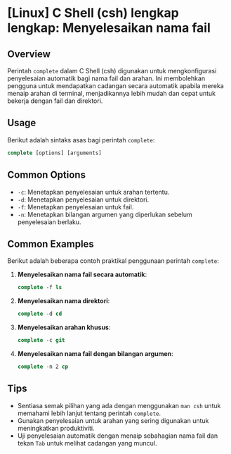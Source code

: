 # [Linux] C Shell (csh) lengkap lengkap: Menyelesaikan nama fail

## Overview
Perintah `complete` dalam C Shell (csh) digunakan untuk mengkonfigurasi penyelesaian automatik bagi nama fail dan arahan. Ini membolehkan pengguna untuk mendapatkan cadangan secara automatik apabila mereka menaip arahan di terminal, menjadikannya lebih mudah dan cepat untuk bekerja dengan fail dan direktori.

## Usage
Berikut adalah sintaks asas bagi perintah `complete`:

```csh
complete [options] [arguments]
```

## Common Options
- `-c`: Menetapkan penyelesaian untuk arahan tertentu.
- `-d`: Menetapkan penyelesaian untuk direktori.
- `-f`: Menetapkan penyelesaian untuk fail.
- `-n`: Menetapkan bilangan argumen yang diperlukan sebelum penyelesaian berlaku.

## Common Examples
Berikut adalah beberapa contoh praktikal penggunaan perintah `complete`:

1. **Menyelesaikan nama fail secara automatik**:
   ```csh
   complete -f ls
   ```

2. **Menyelesaikan nama direktori**:
   ```csh
   complete -d cd
   ```

3. **Menyelesaikan arahan khusus**:
   ```csh
   complete -c git
   ```

4. **Menyelesaikan nama fail dengan bilangan argumen**:
   ```csh
   complete -n 2 cp
   ```

## Tips
- Sentiasa semak pilihan yang ada dengan menggunakan `man csh` untuk memahami lebih lanjut tentang perintah `complete`.
- Gunakan penyelesaian untuk arahan yang sering digunakan untuk meningkatkan produktiviti.
- Uji penyelesaian automatik dengan menaip sebahagian nama fail dan tekan `Tab` untuk melihat cadangan yang muncul.